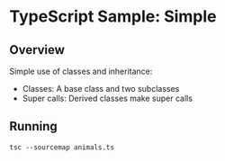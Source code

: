 

# TypeScript Sample: Simple 

## Overview 

Simple use of classes and inheritance:
- Classes:  A base class and two subclasses 
- Super calls: Derived classes make super calls


## Running 

`tsc --sourcemap animals.ts`
